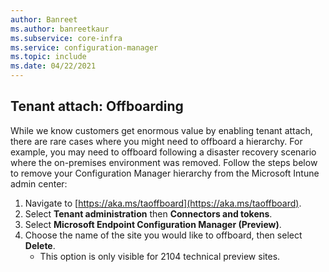 ```yaml
---
author: Banreet
ms.author: banreetkaur
ms.subservice: core-infra
ms.service: configuration-manager
ms.topic: include
ms.date: 04/22/2021
---
```


## <a name="bkmk_offboard"></a> Tenant attach: Offboarding
<!--7043245-->

While we know customers get enormous value by enabling tenant attach, there are rare cases where you might need to offboard a hierarchy. For example, you may need to offboard following a disaster recovery scenario where the on-premises environment was removed. Follow the steps below to remove your Configuration Manager hierarchy from the Microsoft Intune admin center:

1. Navigate to [https://aka.ms/taoffboard](https://aka.ms/taoffboard). 
1. Select **Tenant administration** then **Connectors and tokens**.
1. Select **Microsoft Endpoint Configuration Manager (Preview)**.
1. Choose the name of the site you would like to offboard, then select **Delete**.
   - This option is only visible for 2104 technical preview sites.
